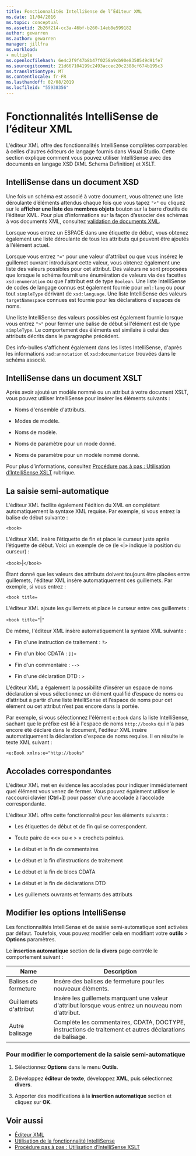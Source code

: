 ```yaml
---
title: Fonctionnalités IntelliSense de l’Éditeur XML
ms.date: 11/04/2016
ms.topic: conceptual
ms.assetid: 2b26f214-cc3a-46bf-b260-14eb8e599182
author: gewarren
ms.author: gewarren
manager: jillfra
ms.workload:
- multiple
ms.openlocfilehash: 6e4c2f9f47b8b47f0258a9cb90e8350549d91fe7
ms.sourcegitcommit: 21d667104199c2493accec20c2388cf674b195c3
ms.translationtype: MT
ms.contentlocale: fr-FR
ms.lasthandoff: 02/08/2019
ms.locfileid: "55938356"
---
```

# <a name="xml-editor-intellisense-features"></a>Fonctionnalités IntelliSense de l’éditeur XML

L'éditeur XML offre des fonctionnalités IntelliSense complètes comparables à celles d'autres éditeurs de langage fournis dans Visual Studio. Cette section explique comment vous pouvez utiliser IntelliSense avec des documents en langage XSD (XML Schema Definition) et XSLT.

## <a name="intellisense-in-an-xsd-document"></a>IntelliSense dans un document XSD
 Une fois un schéma est associé à votre document, vous obtenez une liste déroulante d’éléments attendus chaque fois que vous tapez `"<"` ou cliquez sur le **afficher une liste des membres objets** bouton sur la barre d’outils de l’éditeur XML. Pour plus d’informations sur la façon d’associer des schémas à vos documents XML, consultez [validation de documents XML](../xml-tools/xml-document-validation.md).

 Lorsque vous entrez un ESPACE dans une étiquette de début, vous obtenez également une liste déroulante de tous les attributs qui peuvent être ajoutés à l’élément actuel.

 Lorsque vous entrez `"="` pour une valeur d'attribut ou que vous insérez le guillemet ouvrant introduisant cette valeur, vous obtenez également une liste des valeurs possibles pour cet attribut. Des valeurs ne sont proposées que lorsque le schéma fournit une énumération de valeurs via des facettes `xsd:enumeration` ou que l'attribut est de type `Boolean`. Une liste IntelliSense de codes de langage connus est également fournie pour `xml:lang` ou pour tout `simpleType` dérivant de `xsd:language`. Une liste IntelliSense des valeurs `targetNamespace` connues est fournie pour les déclarations d'espaces de noms.

 Une liste IntelliSense des valeurs possibles est également fournie lorsque vous entrez `">"` pour fermer une balise de début si l'élément est de type `simpleType`. Le comportement des éléments est similaire à celui des attributs décrits dans le paragraphe précédent.

 Des info-bulles s'affichent également dans les listes IntelliSense, d'après les informations `xsd:annotation` et `xsd:documentation` trouvées dans le schéma associé.

## <a name="intellisense-in-an-xslt-document"></a>IntelliSense dans un document XSLT
 Après avoir ajouté un modèle nommé ou un attribut à votre document XSLT, vous pouvez utiliser IntelliSense pour insérer les éléments suivants :

-   Noms d'ensemble d'attributs.

-   Modes de modèle.

-   Noms de modèle.

-   Noms de paramètre pour un mode donné.

-   Noms de paramètre pour un modèle nommé donné.

Pour plus d’informations, consultez [Procédure pas à pas : Utilisation d’IntelliSense XSLT](../xml-tools/walkthrough-using-xslt-intellisense.md) rubrique.

## <a name="auto-completion"></a>La saisie semi-automatique
 L'éditeur XML facilite également l'édition du XML en complétant automatiquement la syntaxe XML requise. Par exemple, si vous entrez la balise de début suivante :

 `<book>`

 L’éditeur XML insère l’étiquette de fin et place le curseur juste après l’étiquette de début. Voici un exemple de ce (le «&#124;» indique la position du curseur) :

 `<book>`&#124;`</book>`

 Étant donné que les valeurs des attributs doivent toujours être placées entre guillemets, l'éditeur XML insère automatiquement ces guillemets. Par exemple, si vous entrez :

 `<book title=`

 L'éditeur XML ajoute les guillemets et place le curseur entre ces guillemets :

 `<book title="`&#124;`"`

 De même, l'éditeur XML insère automatiquement la syntaxe XML suivante :

-   Fin d'une instruction de traitement : `?>`

-   Fin d'un bloc CDATA : `]]>`

-   Fin d'un commentaire : `-->`

-   Fin d'une déclaration DTD : `>`

L’éditeur XML a également la possibilité d’insérer un espace de noms déclaration si vous sélectionnez un élément qualifié d’espace de noms ou d’attribut à partir d’une liste IntelliSense et l’espace de noms pour cet élément ou cet attribut n’est pas encore dans la portée.

Par exemple, si vous sélectionnez l'élément `e:Book` dans la liste IntelliSense, sachant que le préfixe est lié à l'espace de noms `http://books` qui n'a pas encore été déclaré dans le document, l'éditeur XML insère automatiquement la déclaration d'espace de noms requise. Il en résulte le texte XML suivant :

`<e:Book xmlns:e="http://books"`

## <a name="brace-matching"></a>Accolades correspondantes
 L'éditeur XML met en évidence les accolades pour indiquer immédiatement quel élément vous venez de fermer. Vous pouvez également utiliser le raccourci clavier (**Ctrl**+**]**) pour passer d’une accolade à l’accolade correspondante.

 L'éditeur XML offre cette fonctionnalité pour les éléments suivants :

-   Les étiquettes de début et de fin qui se correspondent.

-   Toute paire de «\<» ou « > » crochets pointus.

-   Le début et la fin de commentaires

-   Le début et la fin d'instructions de traitement

-   Le début et la fin de blocs CDATA

-   Le début et la fin de déclarations DTD

-   Les guillemets ouvrants et fermants des attributs

## <a name="modify-the-intellisense-options"></a>Modifier les options IntelliSense
 Les fonctionnalités IntelliSense et de saisie semi-automatique sont activées par défaut. Toutefois, vous pouvez modifier cela en modifiant votre **outils** > **Options** paramètres.

 Le **insertion automatique** section de la **divers** page contrôle le comportement suivant :

|Name|Description|
|-|-----------------|
|Balises de fermeture|Insère des balises de fermeture pour les nouveaux éléments.|
|Guillemets d'attribut|Insère les guillemets marquant une valeur d'attribut lorsque vous entrez un nouveau nom d'attribut.|
|Autre balisage|Complète les commentaires, CDATA, DOCTYPE, instructions de traitement et autres déclarations de balisage.|

### <a name="to-change-the-auto-completion-behavior"></a>Pour modifier le comportement de la saisie semi-automatique

1.  Sélectionnez **Options** dans le menu **Outils**.

2.  Développez **éditeur de texte**, développez **XML**, puis sélectionnez **divers**.

3.  Apporter des modifications à la **insertion automatique** section et cliquez sur **OK**.

## <a name="see-also"></a>Voir aussi

- [Éditeur XML](../xml-tools/xml-editor.md)
- [Utilisation de la fonctionnalité IntelliSense](../ide/using-intellisense.md)
- [Procédure pas à pas : Utilisation d’IntelliSense XSLT](../xml-tools/walkthrough-using-xslt-intellisense.md)